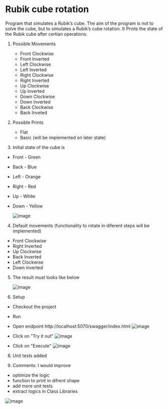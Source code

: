 # Rubik cube rotation

Program that simulates a Rubik’s cube. The aim of the program is not to solve the cube, but to simulates a Rubik’s cube rotation.
It Prints the state of the Rubik cube after certian operations.

1. Possible Movements
   - Front Clockwise
   - Front Inverted
   - Left Clockwise
   - Left Inverted
   - Right Clockwise
   - Right Inverted
   - Up Clockwise
   - Up Inverted
   - Down Clockwise
   - Down Inverted
   - Back Clockwise
   - Back Inveted

2. Possible Prints
   - Flat
   - Basic (will be implemented on later state)
  
3. Initial state of the cube is
  - Front - Green
  - Back - Blue
  - Left - Orange
  - Right - Red
  - Up - White
  - Down - Yellow

    ![image](https://github.com/user-attachments/assets/b2a7161e-17d4-4938-ba04-cd4b7c129b3c)

4. Default movements (functionality to rotate in diferent steps will be implemented)
  - Front Clockwise
  - Right Inverted
  - Up Clockwise
  - Back Inverted
  - Left Clockwise
  - Down inverted
    
5. The result must looks like below

   ![image](https://github.com/user-attachments/assets/341f900e-905e-4b24-979e-0a9c5c89ba8d)


7. Setup
  - Checkout the project
  - Run
  - Open endpoint http://localhost:5070/swagger/index.html
    ![image](https://github.com/user-attachments/assets/616e5507-652f-4aa6-9e47-f505f42446ef)

  - Click on "Try it out"
    ![image](https://github.com/user-attachments/assets/334db4a9-fbc0-44c3-8220-282ed7645cfb)

  - Click on "Execute"
    ![image](https://github.com/user-attachments/assets/c01c4ef8-9847-49bd-9681-547dbcd5e702)


8. Unit tests added

9. Comments: I would improve
  - optimize the logic
  - function to print in difrent shape
  - add more unit tests
  - extract logics in Class Libraries

    

  




   
 


![image](https://github.com/user-attachments/assets/138e6cbf-8518-4a93-bbc2-6b846733973b)


